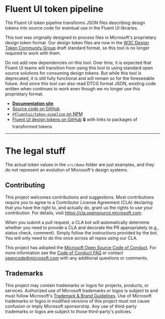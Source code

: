 # Fluent UI token pipeline

The Fluent UI token pipeline transforms JSON files describing design tokens into source code for eventual use in the Fluent UI libraries.

This tool was originally designed to process files in Microsoft's proprietary design token format. Our design token files are now in the [W3C Design Token Community Group](https://design-tokens.github.io/community-group/format/) draft standard format, so this tool is no longer required to work with them.

Do not add new dependencies on this tool. Over time, it is expected that Fluent UI teams will transition from using this tool to using standard open source solutions for consuming design tokens. But while this tool is deprecated, it is still fully functional and will remain so for the foreseeable future. And since this tool can also read DTCG format JSON, existing code written when continues to work even though we no longer use this proprietary format.

* **[Documentation site](https://microsoft.github.io/fluentui-token-pipeline/)**
* [Source code on GitHub](https://github.com/microsoft/fluentui-token-pipeline)
* [`@fluentui/token-pipeline` on NPM](https://www.npmjs.com/package/@fluentui/token-pipeline)
* [Fluent UI design tokens on GitHub](https://github.com/microsoft/fluentui-design-tokens) 🔒 with links to packages of transformed tokens

---

# The legal stuff

The actual token values in the `src/demo` folder are just examples, and they do not represent an evolution of Microsoft's design systems.

## Contributing

This project welcomes contributions and suggestions. Most contributions require you to agree to a
Contributor License Agreement (CLA) declaring that you have the right to, and actually do, grant us
the rights to use your contribution. For details, visit https://cla.opensource.microsoft.com.

When you submit a pull request, a CLA bot will automatically determine whether you need to provide
a CLA and decorate the PR appropriately (e.g., status check, comment). Simply follow the instructions
provided by the bot. You will only need to do this once across all repos using our CLA.

This project has adopted the [Microsoft Open Source Code of Conduct](https://opensource.microsoft.com/codeofconduct/).
For more information see the [Code of Conduct FAQ](https://opensource.microsoft.com/codeofconduct/faq/) or
contact [opencode@microsoft.com](mailto:opencode@microsoft.com) with any additional questions or comments.

## Trademarks

This project may contain trademarks or logos for projects, products, or services. Authorized use of Microsoft trademarks or logos is subject to and must follow Microsoft's [Trademark & Brand Guidelines](https://www.microsoft.com/en-us/legal/intellectualproperty/trademarks/usage/general). Use of Microsoft trademarks or logos in modified versions of this project must not cause confusion or imply Microsoft sponsorship. Any use of third-party trademarks or logos are subject to those third-party's policies.
